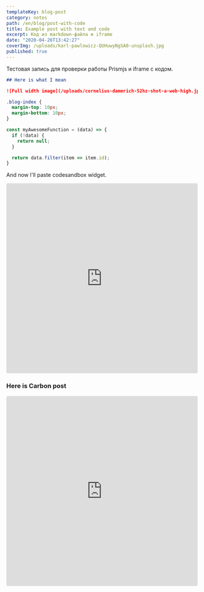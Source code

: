```yaml
---
templateKey: blog-post
category: notes
path: /en/blog/post-with-code
title: Example post with text and code
excerpt: Код из markdown-файла и iframe
date: "2020-04-26T13:42:27"
coverImg: /uploads/karl-pawlowicz-QUHuwyNgSA0-unsplash.jpg
published: true
---
```


Тестовая запись для проверки работы Prismjs и iframe с кодом.

```markdown
## Here is what I mean

![Full width image](/uploads/cornelius-dammrich-52hz-shot-a-web-high.jpg)
```

```css
.blog-index {
  margin-top: 10px;
  margin-bottom: 10px;
}
```

```js
const myAwesomeFunction = (data) => {
  if (!data) {
    return null;
  }

  return data.filter(item => item.id);
}
```

And now I'll paste codesandbox widget.

<iframe
     src="https://codesandbox.io/embed/dragndrop-upload-files-form-cyyvl?autoresize=1&fontsize=14&hidenavigation=1"
     style="width:100%; height:500px; border:0; border-radius: 4px; overflow:hidden;"
     title="Drag&#039;n&#039;drop upload files form"
     allow="accelerometer; ambient-light-sensor; camera; encrypted-media; geolocation; gyroscope; hid; microphone; midi; payment; usb; vr"
     sandbox="allow-forms allow-modals allow-popups allow-presentation allow-same-origin allow-scripts"
   ></iframe>

### Here is Carbon post

<iframe
  src="https://carbon.now.sh/embed/P6NeN49MgBHkDCJXe126"
  style="width:100%; height:500px; border:0; border-radius: 4px; overflow:hidden;"
  sandbox="allow-scripts allow-same-origin">
</iframe>
